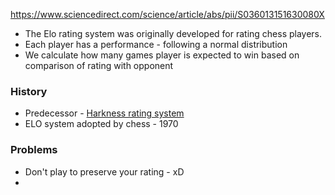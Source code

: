 https://www.sciencedirect.com/science/article/abs/pii/S036013151630080X


* The Elo rating system was originally developed for rating chess players.
* Each player has a performance - following a normal distribution 
* We calculate how many games player is expected to win based on comparison of rating with opponent 



### History
* Predecessor -  [Harkness rating system](https://en.wikipedia.org/wiki/Chess_rating_systems#Harkness_system)
* ELO system adopted by chess - 1970


### Problems
* Don't play to preserve your rating - xD
* 